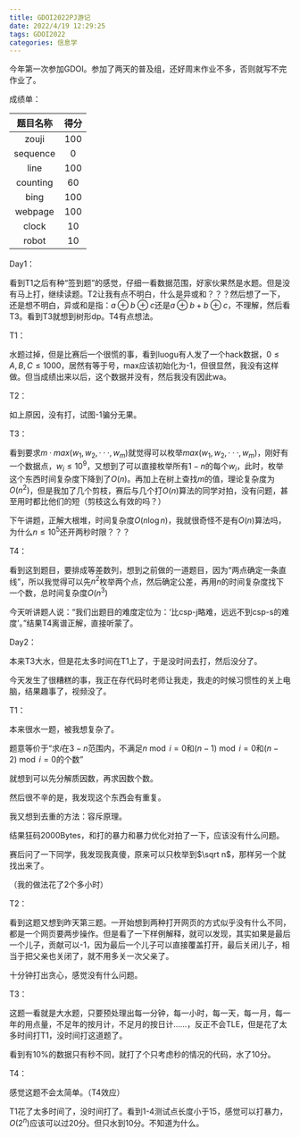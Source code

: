 ```yaml
---
title: GDOI2022PJ游记
date: 2022/4/19 12:29:25
tags: GDOI2022
categories: 信息学
---
```


今年第一次参加GDOI。参加了两天的普及组，还好周末作业不多，否则就写不完作业了。

成绩单：

| 题目名称 | 得分 |
| :------: | :--: |
|  zouji   | 100  |
| sequence |  0   |
|   line   | 100  |
| counting |  60  |
|   bing   | 100  |
| webpage  | 100  |
|  clock   |  10  |
|  robot   |  10  |

Day1：

看到T1之后有种“签到题”的感觉，仔细一看数据范围，好家伙果然是水题。但是没有马上打，继续读题。T2让我有点不明白，什么是异或和？？？然后想了一下，还是想不明白，异或和是指：$a \oplus b \oplus c$还是$a\oplus b +b\oplus c$，不理解，然后看T3。看到T3就想到树形dp。T4有点想法。

T1：

水题过掉，但是比赛后一个很慌的事，看到luogu有人发了一个hack数据，$0\le A,B,C\le 1000$，居然有等于号，max应该初始化为-1，但很显然，我没有这样做。但当成绩出来以后，这个数据并没有，然后我没有因此wa。

T2：

如上原因，没有打，试图-1骗分无果。

T3：

看到要求$m · max(w_1, w_2, · · · , w_m)$就觉得可以枚举$max(w_1, w_2, · · · , w_m)$，刚好有一个数据点，$w_i \le 10^9$，又想到了可以直接枚举所有$1-n$的每个$w_i$，此时，枚举这个东西时间复杂度下降到了$O(n)$。再加上在树上查找$m$的值，理论复杂度为$O(n^2)$，但是我加了几个剪枝，赛后与几个打$O(n)$算法的同学对拍，没有问题，甚至用时都比他们的短（剪枝这么有效的吗？）

下午讲题，正解大根堆，时间复杂度$O(n \log n)$，我就很奇怪不是有$O(n)$算法吗，为什么$n \le 10^5$还开两秒时限？？？

T4：

看到这到题目，要排成等差数列，想到之前做的一道题目，因为“两点确定一条直线”，所以我觉得可以先$n^2$枚举两个点，然后确定公差，再用$n$的时间复杂度找下一个数，总时间复杂度$O(n^3)$

今天听讲题人说：“我们出题目的难度定位为：‘比csp-j略难，远远不到csp-s的难度’。”结果T4离谱正解，直接听蒙了。

Day2：

本来T3大水，但是花太多时间在T1上了，于是没时间去打，然后没分了。

今天发生了很糟糕的事，我正在存代码时老师让我走，我走的时候习惯性的关上电脑，结果趣事了，视频没了。

T1：

本来很水一题，被我想复杂了。

题意等价于“求$i$在$3-n$范围内，不满足$n \bmod i=0$和$(n-1) \bmod i=0$和$(n-2) \bmod i=0$的个数”

就想到可以先分解质因数，再求因数个数。

然后很不辛的是，我发现这个东西会有重复。

我又想到去重的方法：容斥原理。

结果狂码2000Bytes，和打的暴力和暴力优化对拍了一下，应该没有什么问题。

赛后问了一下同学，我发现我真傻，原来可以只枚举到$\sqrt n$，那样另一个就找出来了。

（我的做法花了2个多小时）

T2：

看到这题又想到昨天第三题。一开始想到两种打开网页的方式似乎没有什么不同，都是一个网页要两步操作。但是看了一下样例解释，就可以发现，其实如果是最后一个儿子，贡献可以-1，因为最后一个儿子可以直接覆盖打开，最后关闭儿子，相当于把父亲也关闭了，就不用多关一次父亲了。

十分钟打出贪心，感觉没有什么问题。

T3：

这题一看就是大水题，只要预处理出每一分钟，每一小时，每一天，每一月，每一年的用点量，不足年的按月计，不足月的按日计……，反正不会TLE，但是花了太多时间打T1，没时间打这道题了。

看到有10%的数据只有秒不同，就打了个只考虑秒的情况的代码，水了10分。

T4：

感觉这题不会太简单。（T4效应）

T1花了太多时间了，没时间打了。看到1-4测试点长度小于15，感觉可以打暴力，$O(2^n)$应该可以过20分。但只水到10分。不知道为什么。

